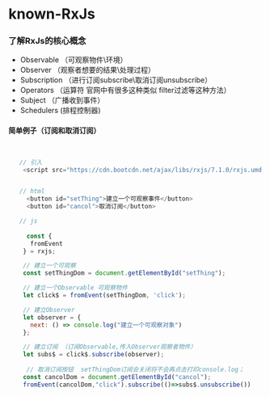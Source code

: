 # known-RxJs

### 了解RxJs的核心概念
* Observable （可观察物件\环境）
* Observer  （观察者想要的结果\处理过程）
* Subscription （进行订阅subscribe\取消订阅unsubscribe）
* Operators   （运算符 官网中有很多这种类似 filter过滤等这种方法）
* Subject   （广播收到事件）
* Schedulers (排程控制器)

#### 简单例子（订阅和取消订阅）
```javascript


   // 引入
    <script src="https://cdn.bootcdn.net/ajax/libs/rxjs/7.1.0/rxjs.umd.js"></script>


   // html
     <button id="setThing">建立一个可观察事件</button>
     <button id="cancol">取消订阅</button>

   // js
    
     const {
      fromEvent
    } = rxjs;

    // 建立一个可观察
    const setThingDom = document.getElementById("setThing");

    // 建立一个Observable 可观察物件
    let click$ = fromEvent(setThingDom, 'click');

    // 建立Observer
    let observer = {
      next: () => console.log("建立一个可观察对象")
    };

    // 建立订阅 （订阅Observable,传入Observer观察者物件）
    let subs$ = click$.subscribe(observer);
   
     // 取消订阅按钮  setThingDom订阅会关闭将不会再点击打印console.log；
    const cancolDom = document.getElementById("cancol");
    fromEvent(cancolDom,"click").subscribe(()=>subs$.unsubscribe())
 ```

